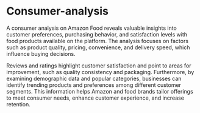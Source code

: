 # Consumer-analysis

A consumer analysis on Amazon Food reveals valuable insights into customer preferences, purchasing behavior, and satisfaction levels with food products available on the platform. The analysis focuses on factors such as product quality, pricing, convenience, and delivery speed, which influence buying decisions.

Reviews and ratings highlight customer satisfaction and point to areas for improvement, such as quality consistency and packaging. Furthermore, by examining demographic data and popular categories, businesses can identify trending products and preferences among different customer segments. This information helps Amazon and food brands tailor offerings to meet consumer needs, enhance customer experience, and increase retention.

